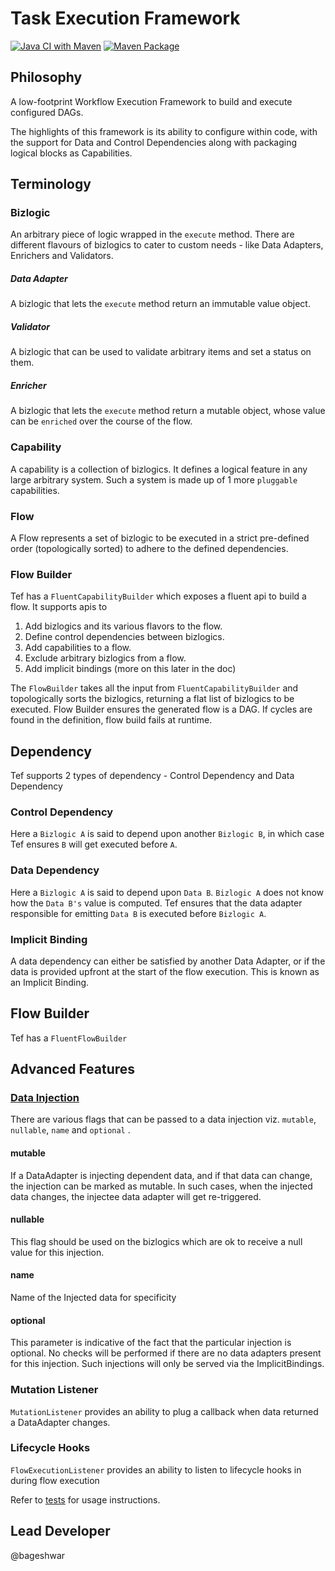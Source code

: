 # Task Execution Framework

[![Java CI with Maven](https://github.com/flipkart-incubator/tef/actions/workflows/maven.yml/badge.svg)](https://github.com/flipkart-incubator/tef/actions/workflows/maven.yml)
[![Maven Package](https://github.com/flipkart-incubator/tef/actions/workflows/maven-publish.yml/badge.svg)](https://github.com/flipkart-incubator/tef/actions/workflows/maven-publish.yml)

## Philosophy

A low-footprint Workflow Execution Framework to build and execute configured DAGs.

The highlights of this framework is its ability to configure within code, with the support for Data and Control
Dependencies along with packaging logical blocks as Capabilities.

## Terminology

### Bizlogic

An arbitrary piece of logic wrapped in the `execute` method. There are different flavours of bizlogics to cater to
custom needs - like Data Adapters, Enrichers and Validators.

##### Data Adapter

A bizlogic that lets the `execute` method return an immutable value object.

##### Validator

A bizlogic that can be used to validate arbitrary items and set a status on them.

##### Enricher

A bizlogic that lets the `execute` method return a mutable object, whose value can be `enriched` over the course of the
flow.

### Capability

A capability is a collection of bizlogics. It defines a logical feature in any large arbitrary system. Such a system is
made up of 1 more `pluggable`
capabilities.

### Flow

A Flow represents a set of bizlogic to be executed in a strict pre-defined order
(topologically sorted) to adhere to the defined dependencies.

### Flow Builder

Tef has a `FluentCapabilityBuilder` which exposes a fluent api to build a flow. It supports apis to

1. Add bizlogics and its various flavors to the flow.
2. Define control dependencies between bizlogics.
3. Add capabilities to a flow.
4. Exclude arbitrary bizlogics from a flow.
5. Add implicit bindings (more on this later in the doc)

The `FlowBuilder` takes all the input from `FluentCapabilityBuilder` and topologically sorts the bizlogics, returning a
flat list of bizlogics to be executed. Flow Builder ensures the generated flow is a DAG. If cycles are found in the
definition, flow build fails at runtime.

## Dependency

Tef supports 2 types of dependency - Control Dependency and Data Dependency

### Control Dependency

Here a `Bizlogic A` is said to depend upon another `Bizlogic B`, in which case Tef ensures `B` will get executed
before `A`.

### Data Dependency

Here a `Bizlogic A` is said to depend upon `Data B`.
`Bizlogic A` does not know how the `Data B's` value is computed. Tef ensures that the data adapter responsible for
emitting `Data B` is executed before `Bizlogic A`.

### Implicit Binding

A data dependency can either be satisfied by another Data Adapter, or if the data is provided upfront at the start of
the flow execution. This is known as an Implicit Binding.

## Flow Builder

Tef has a `FluentFlowBuilder`

## Advanced Features

### [Data Injection](https://github.com/flipkart-incubator/tef/blob/main/tef-core/src/main/java/flipkart/tef/annotations/InjectData.java)

There are various flags that can be passed to a data injection viz. `mutable`, `nullable`, `name` and `optional` .

#### mutable

If a DataAdapter is injecting dependent data, and if that data can change, the injection can be marked as mutable. In
such cases, when the injected data changes, the injectee data adapter will get re-triggered.

#### nullable

This flag should be used on the bizlogics which are ok to receive a null value for this injection.

#### name

Name of the Injected data for specificity

#### optional

This parameter is indicative of the fact that the particular injection is optional. No checks will be performed if there
are no data adapters present for this injection. Such injections will only be served via the ImplicitBindings.

### Mutation Listener

`MutationListener` provides an ability to plug a callback when data returned a DataAdapter changes.

### Lifecycle Hooks

`FlowExecutionListener` provides an ability to listen to lifecycle hooks in during flow execution

Refer to [tests](https://github.com/flipkart-incubator/tef/tree/main/tef-impl/src/test/java/flipkart/tef) for usage
instructions.

## Lead Developer

@bageshwar
